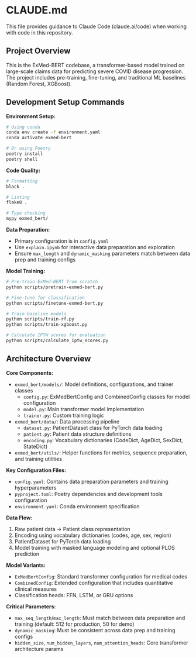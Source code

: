 # CLAUDE.md

This file provides guidance to Claude Code (claude.ai/code) when working with code in this repository.

## Project Overview

This is the ExMed-BERT codebase, a transformer-based model trained on large-scale claims data for predicting severe COVID disease progression. The project includes pre-training, fine-tuning, and traditional ML baselines (Random Forest, XGBoost).

## Development Setup Commands

**Environment Setup:**
```bash
# Using conda
conda env create -f environment.yaml
conda activate exmed-bert

# Or using Poetry
poetry install
poetry shell
```

**Code Quality:**
```bash
# Formatting
black .

# Linting
flake8 .

# Type checking
mypy exmed_bert/
```

**Data Preparation:**
- Primary configuration is in `config.yaml`
- Use `explain.ipynb` for interactive data preparation and exploration
- Ensure `max_length` and `dynamic_masking` parameters match between data prep and training configs

**Model Training:**
```bash
# Pre-train ExMed-BERT from scratch
python scripts/pretrain-exmed-bert.py

# Fine-tune for classification
python scripts/finetune-exmed-bert.py

# Train baseline models
python scripts/train-rf.py
python scripts/train-xgboost.py

# Calculate IPTW scores for evaluation
python scripts/calculate_iptw_scores.py
```

## Architecture Overview

**Core Components:**
- `exmed_bert/models/`: Model definitions, configurations, and trainer classes
  - `config.py`: ExMedBertConfig and CombinedConfig classes for model configuration
  - `model.py`: Main transformer model implementation
  - `trainer.py`: Custom training logic
- `exmed_bert/data/`: Data processing pipeline
  - `dataset.py`: PatientDataset class for PyTorch data loading
  - `patient.py`: Patient data structure definitions
  - `encoding.py`: Vocabulary dictionaries (CodeDict, AgeDict, SexDict, StateDict)
- `exmed_bert/utils/`: Helper functions for metrics, sequence preparation, and training utilities

**Key Configuration Files:**
- `config.yaml`: Contains data preparation parameters and training hyperparameters
- `pyproject.toml`: Poetry dependencies and development tools configuration
- `environment.yaml`: Conda environment specification

**Data Flow:**
1. Raw patient data → Patient class representation
2. Encoding using vocabulary dictionaries (codes, age, sex, region)
3. PatientDataset for PyTorch data loading
4. Model training with masked language modeling and optional PLOS prediction

**Model Variants:**
- `ExMedBertConfig`: Standard transformer configuration for medical codes
- `CombinedConfig`: Extended configuration that includes quantitative clinical measures
- Classification heads: FFN, LSTM, or GRU options

**Critical Parameters:**
- `max_seq_length`/`max_length`: Must match between data preparation and training (default: 512 for production, 50 for demo)
- `dynamic_masking`: Must be consistent across data prep and training configs
- `hidden_size`, `num_hidden_layers`, `num_attention_heads`: Core transformer architecture params